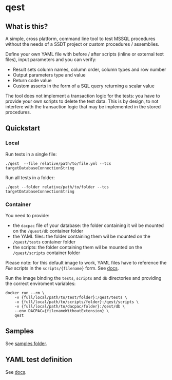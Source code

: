 # qest

## What is this?
A simple, cross platform, command line tool to test MSSQL procedures without the needs of a SSDT project or custom procedures / assemblies.

Define your own YAML file with before / after scripts (inline or external text files), input parameters and you can verify:
- Result sets column names, column order, column types and row number
- Output parameters type and value
- Return code value
- Custom asserts in the form of a SQL query returning a scalar value

The tool does not implement a transaction logic for the tests: you have to provide your own scripts to delete the test data.
This is by design, to not interfere with the transaction logic that may be implemented in the stored procedures.

## Quickstart
### Local
Run tests in a single file:
```
./qest  --file relative/path/to/file.yml --tcs targetDatabaseConnectionString
```
Run all tests in a folder:
```
./qest --folder relative/path/to/folder --tcs targetDatabaseConnectionString
```
### Container
You need to provide:
- the `dacpac` file of your database: the folder containing it wil be mounted on the `/quest/db` container folder
- the YAML files: the folder containing them wil be mounted on the `/quest/tests` container folder
- the scripts: the folder containing them wil be mounted on the `/quest/scripts` container folder


Please note: for this default image to work, YAML files have to reference the _File_ scripts in the `scripts/{filename}` form. See [docs](docs/YamlFormat.md#script).

Run the image binding the `tests`, `scripts` and `db` directories and providing the correct enviroment variables:
```
docker run --rm \
    -v {full/local/path/to/test/folder}:/qest/tests \
    -v {full/local/path/to/scripts/folder}:/qest/scripts \
    -v {full/local/path/to/dacpac/folder}:/qest/db \
    --env DACPAC={filenameWithoutExtension} \
    qest
``` 
## Samples
See [samples folder](samples/HowToRunSamples.md).

## YAML test definition
See [docs](docs/YamlFormat.md).